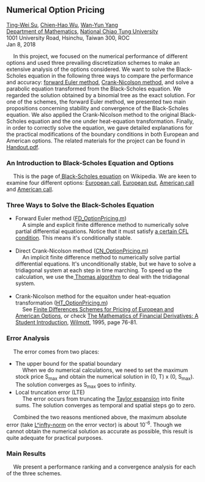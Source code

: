 ## Numerical Option Pricing

<a href="https://www.linkedin.com/in/ting-wei-su-2b508614b/" title="Title">Ting-Wei Su</a>, <a href="https://www.linkedin.com/in/chien-hao-wu-252a77137/" title="Title">Chien-Hao Wu</a>, <a href="https://www.linkedin.com/in/wan-yun-yan-b627b2121/" title="Title">Wan-Yun Yang</a> <br>
<a href="http://www.math.nctu.edu.tw/event/" title="Title">Department of Mathematics</a>, <a href="http://www.nctu.edu.tw/" title="Title">National Chiao Tung University</a> <br>
1001 University Road, Hsinchu, Taiwan 300, ROC <br>
Jan 8, 2018 <br>

&emsp; In this project, we focused on the numerical performance of different options and used three prevailing discretization schemes to make an extensive analysis of the options considered. We want to solve the Black-Scholes equation in the following three ways to compare the performance and accuracy: <a href="https://en.wikipedia.org/wiki/Euler_method" title="Title">forward Euler method</a>, <a href="https://en.wikipedia.org/wiki/Crank%E2%80%93Nicolson_method" title="Title">Crank-Nicolson method</a>, and solve a parabolic equation transformed from the Black-Scholes equation. We regarded the solution obtained by a binomial tree as the exact solution. For one of the schemes, the forward Euler method, we presented two main propositions concerning stability and convergence of the Black-Scholes equation. We also applied the Crank-Nicolson method to the original Black-Scholes equation and the one under heat-equation transformation. Finally, in order to correctly solve the equation, we gave detailed explanations for the practical modifications of the boundary conditions in both European and American options. The related materials for the project can be found in <a href="https://github.com/WanYun-Yang/Numerical-Option-Pricing/blob/master/Handout.pdf" title="Title">Handout.pdf</a>.

### An Introduction to Black-Scholes Equation and Options
&emsp; This is the page of<a href="https://en.wikipedia.org/wiki/Black%E2%80%93Scholes_equation" title="Title">
Black-Scholes equation</a> on Wikipedia. 
We are keen to examine four different options: <a href="https://www.investopedia.com/terms/e/europeanoption.asp" title="Title">
European call</a>, <a href="https://www.investopedia.com/terms/e/europeanoption.asp" title="Title">
European put</a>, <a href="https://www.investopedia.com/terms/a/americanoption.asp" title="Title">
American call</a> and <a href="https://www.investopedia.com/terms/a/americanoption.asp" title="Title">
American call</a>. 

### Three Ways to Solve the Black-Scholes Equation
* Forward Euler method (<a href="https://github.com/WanYun-Yang/Numerical-Option-Pricing/blob/master/FD_OptionPricing.m" title="Title">FD_OptionPricing.m</a>) <br> 
&emsp; A simple and explicit finite difference method to numerically solve partial differential equations. Notice that it must satisfy <a href="https://en.wikipedia.org/wiki/Courant%E2%80%93Friedrichs%E2%80%93Lewy_condition" title="Title">
a certain CFL condition</a>. This means it's conditionally stable. <br> <br>
* Direct Crank-Nicolson method (<a href="https://github.com/WanYun-Yang/Numerical-Option-Pricing/blob/master/CN_OptionPricing.m" title="Title">CN_OptionPricing.m</a>) <br>
&emsp; An implicit finite difference method to numerically solve partial differential equations. It's unconditionally stable, but we have to solve a tridiagonal system at each step in time marching. To speed up the calculation, we use the<a href="https://en.wikipedia.org/wiki/Tridiagonal_matrix_algorithm" title="Title"> Thomas algorithm</a> to deal with the tridiagonal system. <br> <br>
* Crank-Nicolson method for the equaiton under heat-equation transformation (<a href="https://github.com/WanYun-Yang/Numerical-Option-Pricing/blob/master/HT_OptionPricing.m" title="Title">HT_OptionPricing.m</a>) <br>
&emsp; See <a href="https://fenix.tecnico.ulisboa.pt/downloadFile/395139424085/Extended%20Abstract.pdf" title="Title">Finite Differences Schemes for Pricing of European and American Options</a>, or check <a href="https://books.google.com.tw/books?id=VYVhnC3fIVEC&printsec=frontcover&dq=Mathematics+of+Financial+Derivatives+a+Student+Introduction&hl=zh-TW&sa=X&ved=0ahUKEwiXuqKWxu3YAhXGlJQKHfz1BgYQ6AEIJjAA#v=onepage&q=Mathematics%20of%20Financial%20Derivatives%20a%20Student%20Introduction&f=false" title="Title">The Mathematics of Financial Derivatives: A Student Introduction</a>, <a href="https://en.wikipedia.org/wiki/Paul_Wilmott" title="Title">Wilmott</a>, 1995, page 76-81.



### Error Analysis
&emsp; The error comes from two places:
* The upper bound for the spatial boundary <br>
&emsp; When we do numerical calculations, we need to set the maximum stock price S<sub>max</sub> and obtain the numerical solution in (0, T) x (0, S<sub>max</sub>). The solution converges as S<sub>max</sub> goes to infinity.
* Local truncation error (LTE) <br>
&emsp; The error occurs from truncating the <a href="https://en.wikipedia.org/wiki/Taylor_series" title="Title">Taylor expansion</a> into finite sums. The solution converges as temporal and spatial steps go to zero.

&emsp; Combined the two reasons mentioned above, the maximum absolute error (take <a href="http://mathworld.wolfram.com/L-Infinity-Norm.html" title="Title">L^infty-norm</a> on the error vector) is about 10<sup>-6</sup>. Though we cannot obtain the numerical solution as accurate as possible, this result is quite adequate for practical purposes.

### Main Results
&emsp; We present a performance ranking and a convergence analysis for each of the three schemes.
